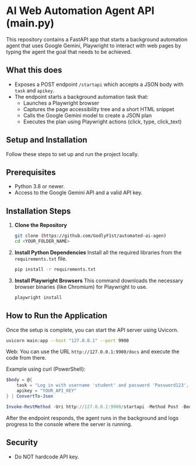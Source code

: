 # AI Web Automation Agent API (main.py)

This repository contains a FastAPI app that starts a background automation agent that uses Google Gemini, Playwright to interact with web pages by typing the agent the goal that needs to be achieved.

## What this does
- Exposes a POST endpoint `/startapi` which accepts a JSON body with `task` and `apikey`.
- The endpoint starts a background automation task that:
  - Launches a Playwright browser
  - Captures the page accessibility tree and a short HTML snippet
  - Calls the Google Gemini model to create a JSON plan
  - Executes the plan using Playwright actions (click, type, click_text)

## Setup and Installation

Follow these steps to set up and run the project locally.

## Prerequisites
*   Python 3.8 or newer.
*   Access to the Google Gemini API and a valid API key.

## Installation Steps

1.  **Clone the Repository**
    ```bash
    git clone (https://github.com/GodlyF1st/automated-ai-agen)
    cd <YOUR_FOLDER_NAME>
    ```

2.  **Install Python Dependencies**
    Install all the required libraries from the `requirements.txt` file.
    ```bash
    pip install -r requirements.txt
    ```

3.  **Install Playwright Browsers**
    This command downloads the necessary browser binaries (like Chromium) for Playwright to use.
    ```bash
    playwright install
    ```

## How to Run the Application

Once the setup is complete, you can start the API server using Uvicorn.

```bash
uvicorn main:app --host "127.0.0.1" --port 9900
```

Web:
You can use the URL `http://127.0.0.1:9900/docs` and execute the code from there.

Example using curl (PowerShell):

```powershell
$body = @{
    task = "Log in with username 'student' and password 'Password123', and then log out."
    apikey = "YOUR_API_KEY"
} | ConvertTo-Json

Invoke-RestMethod -Uri http://127.0.0.1:9900/startapi -Method Post -Body $body -ContentType 'application/json'
```

After the endpoint responds, the agent runs in the background and logs progress to the console where the server is running.

## Security
- Do NOT hardcode API key.



